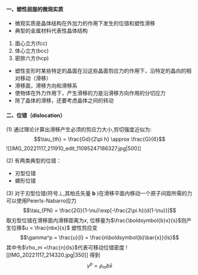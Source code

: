 #### 一、塑性屈服的微观实质
- 微观实质是晶体结构在外加力的作用下发生的位错和塑性滑移
- 典型的金属材料代表性晶体结构
1. 面心立方(fcc)
2. 体心立方(bcc)
3. 密排六方(hcp)
- 塑性变形时某些特定的晶面在沿这些晶面剪应力的作用下，沿特定的晶向的相对移动（滑移）
- 滑移面，滑移方向和滑移系
- 使物体在外力作用下，产生滑移的力是沿滑移方向作用的分切应力
- 除了晶体的滑移，还要考虑晶体之间的转动

#### 二、位错（dislocation）
(1) 通过理论计算出滑移产生必须的剪应力大小,剪切强度近似为:
$$\tau_{th} = \frac{Gd}{2\pi h} \approx \frac{G}{6}$$
	 ![[IMG_20221117_211910_edit_11095247186327.jpg|500]]

(2) 有两类典型的位错：
- 刃型位错
- 螺形位错  

(3) 对于刃型位错(符号$\perp$,其柏氏矢量 $\boldsymbol{b}$ )在滑移平面内移动一个原子间距所需的力
可以使用Peierls-Nabarro应力
$$\tau_{PN} = \frac{2G}{1-\nu}\exp[-\frac{2\pi h}{d(1-\nu)}]$$
取刃型位错在滑移面内滑移距离为$x$, 位移量为$\frac{\boldsymbol{b}x}{s}$则产生位移$u = \frac{nbx}{s}$
塑性剪应变
$$\gamma^p = \frac{u}{l} = \frac{n\boldsymbol{b}\bar{x}}{ls}$$
其中令$\rho_m =\frac{n}{ls}$代表可移动位错密度
![[IMG_20221117_214320.jpg|350]]
得到
$$\gamma^p = \rho_m b\bar{x}$$


